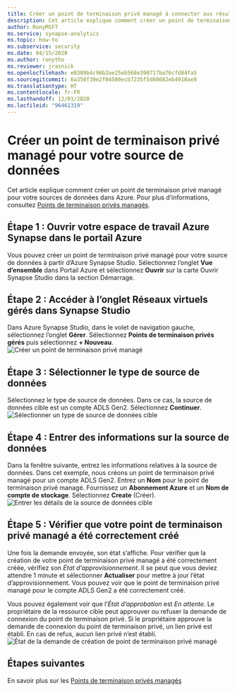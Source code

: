 ```yaml
---
title: Créer un point de terminaison privé managé à connecter aux résultats de votre source de données
description: Cet article explique comment créer un point de terminaison privé managé pour vos sources de données à partir d’un espace de travail Azure synapse.
author: RonyMSFT
ms.service: synapse-analytics
ms.topic: how-to
ms.subservice: security
ms.date: 04/15/2020
ms.author: ronytho
ms.reviewer: jrasnick
ms.openlocfilehash: e0309b4c96b2ae25eb568e390717ba76cfd84fa5
ms.sourcegitcommit: 6a350f39e2f04500ecb7235f5d88682eb4910ae8
ms.translationtype: HT
ms.contentlocale: fr-FR
ms.lasthandoff: 12/01/2020
ms.locfileid: "96461319"
---
```

# <a name="create-a-managed-private-endpoint-to-your-data-source"></a>Créer un point de terminaison privé managé pour votre source de données

Cet article explique comment créer un point de terminaison privé managé pour votre sources de données dans Azure. Pour plus d’informations, consultez [Points de terminaison privés managés](./synapse-workspace-managed-private-endpoints.md).

## <a name="step-1-open-your-azure-synapse-workspace-in-azure-portal"></a>Étape 1 : Ouvrir votre espace de travail Azure Synapse dans le portail Azure

Vous pouvez créer un point de terminaison privé managé pour votre source de données à partir d’Azure Synapse Studio. Sélectionnez l’onglet **Vue d’ensemble** dans Portail Azure et sélectionnez **Ouvrir** sur la carte Ouvrir Synapse Studio dans la section Démarrage.

## <a name="step-2-navigate-to-the-managed-virtual-networks-tab-in-synapse-studio"></a>Étape 2 : Accéder à l’onglet Réseaux virtuels gérés dans Synapse Studio

Dans Azure Synapse Studio, dans le volet de navigation gauche, sélectionnez l’onglet **Gérer**. Sélectionnez **Points de terminaison privés gérés** puis sélectionnez **+ Nouveau**.
![Créer un point de terminaison privé managé](./media/how-to-create-managed-private-endpoints/managed-private-endpoint-2.png)

## <a name="step-3-select-the-data-source-type"></a>Étape 3 : Sélectionner le type de source de données

Sélectionnez le type de source de données. Dans ce cas, la source de données cible est un compte ADLS Gen2. Sélectionnez **Continuer**.
![Sélectionner un type de source de données cible](./media/how-to-create-managed-private-endpoints/managed-private-endpoint-3.png)

## <a name="step-4-enter-information-about-the-data-source"></a>Étape 4 : Entrer des informations sur la source de données

Dans la fenêtre suivante, entrez les informations relatives à la source de données. Dans cet exemple, nous créons un point de terminaison privé managé pour un compte ADLS Gen2. Entrez un **Nom** pour le point de terminaison privé managé. Fournissez un **Abonnement Azure** et un **Nom de compte de stockage**. Sélectionnez **Create** (Créer).
![Entrer les détails de la source de données cible](./media/how-to-create-managed-private-endpoints/managed-private-endpoint-4.png)

## <a name="step-5-verify-that-your-managed-private-endpoint-was-successfully-created"></a>Étape 5 : Vérifier que votre point de terminaison privé managé a été correctement créé

Une fois la demande envoyée, son état s’affiche. Pour vérifier que la création de votre point de terminaison privé managé a été correctement créée, vérifiez son *État d’approvisionnement*. Il se peut que vous deviez attendre 1 minute et sélectionner **Actualiser** pour mettre à jour l’état d’approvisionnement. Vous pouvez voir que le point de terminaison privé managé pour le compte ADLS Gen2 a été correctement créé.

Vous pouvez également voir que l’*État d’approbation* est *En attente*. Le propriétaire de la ressource cible peut approuver ou refuser la demande de connexion du point de terminaison privé. Si le propriétaire approuve la demande de connexion du point de terminaison privé, un lien privé est établi. En cas de refus, aucun lien privé n’est établi.
![État de la demande de création de point de terminaison privé managé](./media/how-to-create-managed-private-endpoints/managed-private-endpoint-5.png)

## <a name="next-steps"></a>Étapes suivantes

En savoir plus sur les [Points de terminaison privés managés](./synapse-workspace-managed-private-endpoints.md)